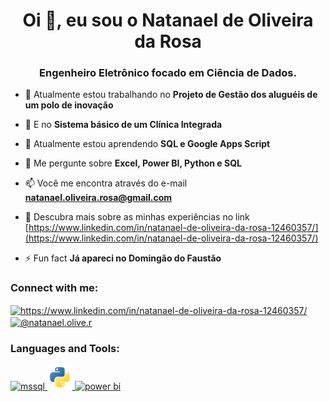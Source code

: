 <h1 align="center">Oi 👋, eu sou o Natanael de Oliveira da Rosa</h1>
<h3 align="center">Engenheiro Eletrônico focado em Ciência de Dados.</h3>

- 🔭 Atualmente estou trabalhando no **Projeto de Gestão dos aluguéis de um polo de inovação**

- 🔭 E no **Sistema básico de um Clínica Integrada**
  
- 🌱 Atualmente estou aprendendo **SQL e Google Apps Script**

- 💬 Me pergunte sobre **Excel, Power BI, Python e SQL**

- 📫 Você me encontra através do e-mail **natanael.oliveira.rosa@gmail.com**

- 📄 Descubra mais sobre as minhas experiências no link [https://www.linkedin.com/in/natanael-de-oliveira-da-rosa-12460357/](https://www.linkedin.com/in/natanael-de-oliveira-da-rosa-12460357/)

- ⚡ Fun fact **Já apareci no Domingão do Faustão**

<h3 align="left">Connect with me:</h3>
<p align="left">
<a href="https://linkedin.com/in/https://www.linkedin.com/in/natanael-de-oliveira-da-rosa-12460357/" target="blank"><img align="center" src="https://raw.githubusercontent.com/rahuldkjain/github-profile-readme-generator/master/src/images/icons/Social/linked-in-alt.svg" alt="https://www.linkedin.com/in/natanael-de-oliveira-da-rosa-12460357/" height="30" width="40" /></a>
<a href="https://instagram.com/@natanael.olive.r" target="blank"><img align="center" src="https://raw.githubusercontent.com/rahuldkjain/github-profile-readme-generator/master/src/images/icons/Social/instagram.svg" alt="@natanael.olive.r" height="30" width="40" /></a>
</p>

<h3 align="left">Languages and Tools:</h3>
<p align="left">
<a href="https://www.microsoft.com/en-us/sql-server" target="_blank" rel="noreferrer"> 
<img src="https://www.svgrepo.com/show/303229/microsoft-sql-server-logo.svg" alt="mssql" width="40" height="40"/>
</a> 
<a href="https://www.python.org" target="_blank" rel="noreferrer">
<img src="https://raw.githubusercontent.com/devicons/devicon/master/icons/python/python-original.svg" alt="python" width="40" height="40"/>
</a>  
<a href="https://powerbi.microsoft.com/pt-br/" target="_blank" el="noreferrer">
<img src="https://store-images.s-microsoft.com/image/apps.32245.13510798883380398.61d03499-1b25-4924-9207-9384fe3b5b99.3a505d26-d272-4f46-a46b-46dd22268443?w=120" alt="power bi" width="40" height="40"/>
</a>
</p>
<!---
<p><img align="center" src="https://github-readme-stats.vercel.app/api/top-langs?username=natanaeloliver&show_icons=true&locale=en&layout=compact" alt="natanaeloliver" /></p>
--->

<!---
natanaeloliver/natanaeloliver is a ✨ special ✨ repository because its `README.md` (this file) appears on your GitHub profile.
You can click the Preview link to take a look at your changes.
--->
